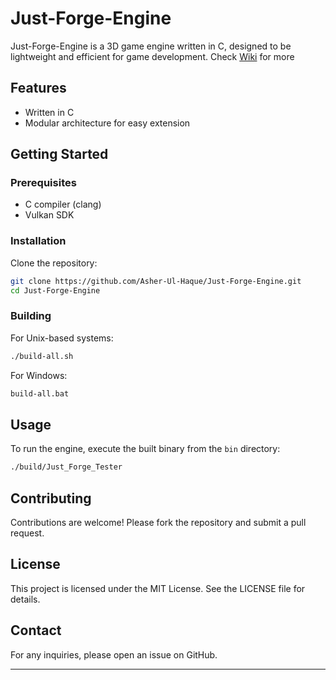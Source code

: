 # Just-Forge-Engine

Just-Forge-Engine is a 3D game engine written in C, designed to be lightweight and efficient for game development.
Check [Wiki](https://github.com/Asher-Ul-Haque/Just-Forge-Engine/wiki) for more

## Features
- Written in C
- Modular architecture for easy extension

## Getting Started

### Prerequisites
- C compiler (clang)
- Vulkan SDK

### Installation
Clone the repository:
```sh
git clone https://github.com/Asher-Ul-Haque/Just-Forge-Engine.git
cd Just-Forge-Engine
```

### Building
For Unix-based systems:
```sh
./build-all.sh
```
For Windows:
```sh
build-all.bat
```

## Usage
To run the engine, execute the built binary from the `bin` directory:
```sh
./build/Just_Forge_Tester
```

## Contributing
Contributions are welcome! Please fork the repository and submit a pull request.

## License
This project is licensed under the MIT License. See the LICENSE file for details.

## Contact
For any inquiries, please open an issue on GitHub.

---
